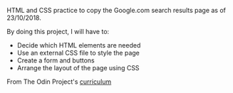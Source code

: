 HTML and CSS practice to copy the Google.com search results page as of 23/10/2018.

By doing this project, I will have to:
- Decide which HTML elements are needed
- Use an external CSS file to style the page
- Create a form and buttons
- Arrange the layout of the page using CSS

From The Odin Project's [curriculum](http://www.theodinproject.com/courses/web-development-101/lessons/html-css)
